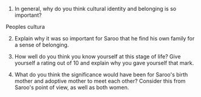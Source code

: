 1. In general, why do you think cultural identity and belonging is so important? 

Peoples cultura 

2. Explain why it was so important for Saroo that he find his own family for a sense of belonging. 


3. How well do you think you know yourself at this stage of life? Give yourself a rating out of 10 and explain why you gave yourself that mark. 


4. What do you think the significance would have been for Saroo's birth mother and adoptive mother to meet each other? Consider this from Saroo's point of view, as well as both women.